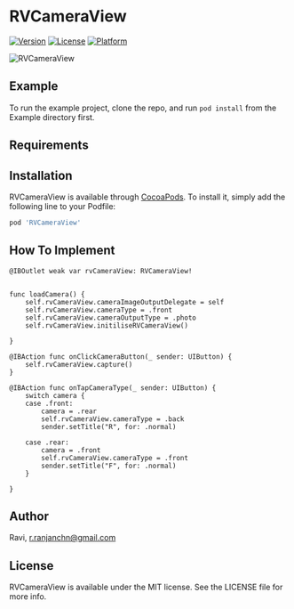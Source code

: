 # RVCameraView

[![Version](https://img.shields.io/cocoapods/v/RVCameraView.svg?style=flat)](https://cocoapods.org/pods/RVCameraView)
[![License](https://img.shields.io/cocoapods/l/RVCameraView.svg?style=flat)](https://cocoapods.org/pods/RVCameraView)
[![Platform](https://img.shields.io/cocoapods/p/RVCameraView.svg?style=flat)](https://cocoapods.org/pods/RVCameraView)

![RVCameraView](https://user-images.githubusercontent.com/26132769/235347367-d127cda3-3fc9-4bcb-a50f-8377ccf3e0a6.png)


## Example

To run the example project, clone the repo, and run `pod install` from the Example directory first.

## Requirements


## Installation

RVCameraView is available through [CocoaPods](https://cocoapods.org). To install
it, simply add the following line to your Podfile:

```ruby
pod 'RVCameraView'
```

## How To Implement

    @IBOutlet weak var rvCameraView: RVCameraView!


    func loadCamera() {
        self.rvCameraView.cameraImageOutputDelegate = self
        self.rvCameraView.cameraType = .front
        self.rvCameraView.cameraOutputType = .photo
        self.rvCameraView.initiliseRVCameraView()

    }
    
    @IBAction func onClickCameraButton(_ sender: UIButton) {
        self.rvCameraView.capture()
    }
    
    @IBAction func onTapCameraType(_ sender: UIButton) {
        switch camera {
        case .front:
            camera = .rear
            self.rvCameraView.cameraType = .back
            sender.setTitle("R", for: .normal)

        case .rear:
            camera = .front
            self.rvCameraView.cameraType = .front
            sender.setTitle("F", for: .normal)
        }
        
    }
## Author

Ravi, r.ranjanchn@gmail.com

## License

RVCameraView is available under the MIT license. See the LICENSE file for more info.
